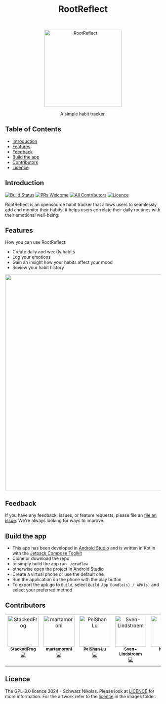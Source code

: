 
<h1 align="center"> RootReflect </h1> <br>
<p align="center">
  <a href="https://github.com/SchwarzNikolas/RootReflect">
    <img alt="RootReflect" title="RootReflect" src="https://raw.githubusercontent.com/SchwarzNikolas/RootReflect/main/app/src/main/res/mipmap-xxxhdpi/logo_round.webp" width="250">
  </a>
</p>

<p align="center">
  A simple habit tracker.
</p>

<!--p align="center">
  <a href="Link to an appstore">
    <img alt="Get it on an appstore" title="Appstore" src="appstoreimagelink" width="140">
  </a>
</p-->

## Table of Contents

- [Introduction](#introduction)
- [Features](#features)
- [Feedback](#feedback)
- [Build the app](#build-the-app)
- [Contributors](#contributors)
- [Licence](#licence)

## Introduction

[![Build Status](https://img.shields.io/github/actions/workflow/status/SchwarzNikolas/RootReflect/build.yml
)](https://github.com/SchwarzNikolas/RootReflect/actions/workflows/build.yml)
[![PRs Welcome](https://img.shields.io/badge/PRs-welcome-brightgreen.svg?style=flat-square)](http://makeapullrequest.com)
[![All Contributors](https://img.shields.io/github/all-contributors/SchwarzNikolas/RootReflect
)](#contributors)
[![Licence](https://img.shields.io/github/license/SchwarzNikolas/RootReflect
)](https://github.com/SchwarzNikolas/RootReflect/blob/main/LICENCE)


RootReflect is an opensource habit tracker that allows users to seamlessly add and monitor their habits, it helps users correlate their daily routines with their emotional well-being.


<!--p align="center">
  <img src = "overwiew image" width=350>
</p-->

## Features

How you can use RootReflect:

* Create daily and weekly habits
* Log your emotions
* Gain an insight how your habits affect your mood
* Review your habit history

<p align="center">
  <img src = "https://github.com/SchwarzNikolas/RootReflect/blob/main/doc/RootReflect_screens.png?raw=true" width=700>
</p>

## Feedback

If you have any feedback, issues, or feature requests, please file an [file an issue](https://github.com/SchwarzNikolas/RootReflect/issues/new).  We're always looking for ways to improve.

## Build the app

- This app has been developed in [Android Studio](https://developer.android.com/studio) and is written in Kotlin with the [Jetpack Compose Toolkit](https://developer.android.com/develop/ui/compose)
- Clone or download the repo
- to simply build the app run `./gradlew`
- otherwise open the project in Android Studio
- Create a virtual phone or use the default one
- Run the application on the phone with the play button
- To export the apk go to `Build`, select `Build App Bundle(s) / APK(s)` and select your preferred method

## Contributors

<!-- ALL-CONTRIBUTORS-LIST:START - Do not remove or modify this section -->
<!-- prettier-ignore-start -->
<!-- markdownlint-disable -->
<table>
  <tbody>
    <tr>
      <td align="center" valign="top" width="14.28%"><a href="https://github.com/StackedFrog"><img src="https://avatars.githubusercontent.com/u/147399576?v=4?s=100" width="100px;" alt="StackedFrog"/><br /><sub><b>StackedFrog</b></sub></a><br /><a href="https://github.com/SchwarzNikolas/RootReflect/commits?author=StackedFrog" title="Code">💻</a></td>
      <td align="center" valign="top" width="14.28%"><a href="https://github.com/martamoroni"><img src="https://avatars.githubusercontent.com/u/158204474?v=4?s=100" width="100px;" alt="martamoroni"/><br /><sub><b>martamoroni</b></sub></a><br /><a href="https://github.com/SchwarzNikolas/RootReflect/commits?author=martamoroni" title="Code">💻</a></td>
      <td align="center" valign="top" width="14.28%"><a href="https://github.com/peishh"><img src="https://avatars.githubusercontent.com/u/159452498?v=4?s=100" width="100px;" alt="PeiShan Lu"/><br /><sub><b>PeiShan Lu</b></sub></a><br /><a href="https://github.com/SchwarzNikolas/RootReflect/commits?author=peishh" title="Code">💻</a></td>
      <td align="center" valign="top" width="14.28%"><a href="https://github.com/Sven-Lindstroem"><img src="https://avatars.githubusercontent.com/u/117860880?v=4?s=100" width="100px;" alt="Sven-Lindstroem"/><br /><sub><b>Sven-Lindstroem</b></sub></a><br /><a href="https://github.com/SchwarzNikolas/RootReflect/commits?author=Sven-Lindstroem" title="Code">💻</a></td>
      <td align="center" valign="top" width="14.28%"><a href="https://github.com/SchwarzNikolas"><img src="https://avatars.githubusercontent.com/u/71844580?v=4?s=100" width="100px;" alt="Nikolas"/><br /><sub><b>Nikolas</b></sub></a><br /><a href="https://github.com/SchwarzNikolas/RootReflect/commits?author=SchwarzNikolas" title="Code">💻</a></td>
    </tr>
  </tbody>
</table>

<!-- markdownlint-restore -->
<!-- prettier-ignore-end -->

<!-- ALL-CONTRIBUTORS-LIST:END -->


## Licence

The GPL-3.0 licence 2024 - Schwarz Nikolas. Please look at [LICENCE](https://github.com/SchwarzNikolas/RootReflect/blob/main/LICENCE) for more information.
For the artwork refer to the [licence](https://github.com/SchwarzNikolas/RootReflect/blob/717a18f4e30bf7df5ffbfd6fd07ee73030e4d9dd/app/src/main/assets/images/LICENCE.md) in the images folder.

